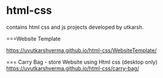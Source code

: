 # html-css
contains html css and js projects developed by utkarsh.


===Website Template

<a href="https://uvutkarshverma.github.io/html-css/WebsiteTemplate/">https://uvutkarshverma.github.io/html-css/WebsiteTemplate/</a>

=== Carry Bag - store Website using Html css (desktop only)
<a href="https://uvutkarshverma.github.io/html-css/carry-bag/">https://uvutkarshverma.github.io/html-css/carry-bag/</a>

